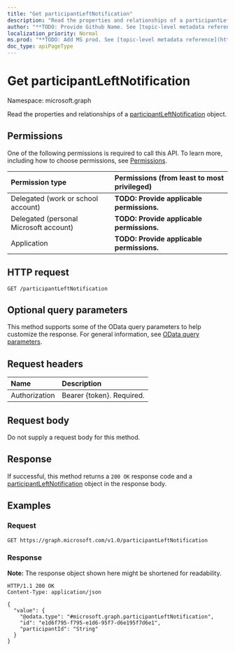 ```yaml
---
title: "Get participantLeftNotification"
description: "Read the properties and relationships of a participantLeftNotification object."
author: "**TODO: Provide Github Name. See [topic-level metadata reference](https://msgo.azurewebsites.net/add/document/guidelines/metadata.html#topic-level-metadata)**"
localization_priority: Normal
ms.prod: "**TODO: Add MS prod. See [topic-level metadata reference](https://msgo.azurewebsites.net/add/document/guidelines/metadata.html#topic-level-metadata)**"
doc_type: apiPageType
---
```


# Get participantLeftNotification
Namespace: microsoft.graph



Read the properties and relationships of a [participantLeftNotification](../resources/participantleftnotification.md) object.

## Permissions
One of the following permissions is required to call this API. To learn more, including how to choose permissions, see [Permissions](/graph/permissions-reference).

|Permission type|Permissions (from least to most privileged)|
|:---|:---|
|Delegated (work or school account)|**TODO: Provide applicable permissions.**|
|Delegated (personal Microsoft account)|**TODO: Provide applicable permissions.**|
|Application|**TODO: Provide applicable permissions.**|

## HTTP request

<!-- {
  "blockType": "ignored"
}
-->
``` http
GET /participantLeftNotification
```

## Optional query parameters
This method supports some of the OData query parameters to help customize the response. For general information, see [OData query parameters](/graph/query-parameters).

## Request headers
|Name|Description|
|:---|:---|
|Authorization|Bearer {token}. Required.|

## Request body
Do not supply a request body for this method.

## Response

If successful, this method returns a `200 OK` response code and a [participantLeftNotification](../resources/participantleftnotification.md) object in the response body.

## Examples

### Request
<!-- {
  "blockType": "request",
  "name": "get_participantleftnotification"
}
-->
``` http
GET https://graph.microsoft.com/v1.0/participantLeftNotification
```


### Response
**Note:** The response object shown here might be shortened for readability.
<!-- {
  "blockType": "response",
  "truncated": true,
  "@odata.type": "microsoft.graph.participantLeftNotification"
}
-->
``` http
HTTP/1.1 200 OK
Content-Type: application/json

{
  "value": {
    "@odata.type": "#microsoft.graph.participantLeftNotification",
    "id": "e1d6f795-f795-e1d6-95f7-d6e195f7d6e1",
    "participantId": "String"
  }
}
```

